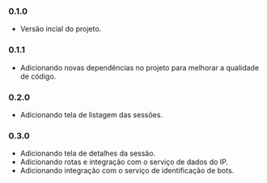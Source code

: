 ### 0.1.0
- Versão incial do projeto.

### 0.1.1
- Adicionando novas dependências no projeto para melhorar a qualidade de código.

### 0.2.0
- Adicionando tela de listagem das sessões.

### 0.3.0
- Adicionando tela de detalhes da sessão.
- Adicionando rotas e integração com o serviço de dados do IP.
- Adicionando integração com o serviço de identificação de bots.